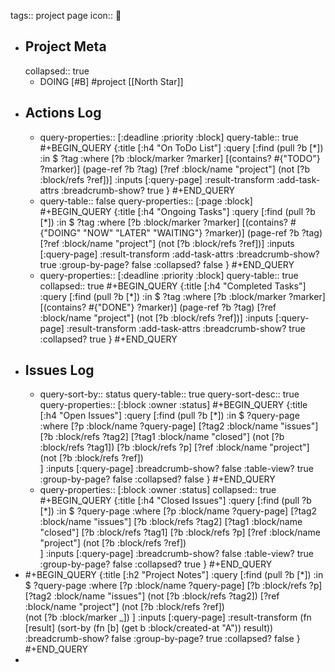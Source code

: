 tags:: project page
icon:: 📂

- ## Project Meta
  collapsed:: true
	- DOING [#B] #project [[North Star]]
- ## Actions Log
	- query-properties:: [:deadline :priority :block]
	  query-table:: true
	  #+BEGIN_QUERY
	  {:title [:h4 "On ToDo List"]
	  :query [:find (pull ?b [*])
	     :in $ ?tag
	     :where
	     [?b :block/marker ?marker]
	     [(contains? #{"TODO"} ?marker)]
	     (page-ref ?b ?tag)
	     [?ref :block/name "project"]
	     (not [?b :block/refs ?ref])]
	  :inputs [:query-page]
	  :result-transform :add-task-attrs
	  :breadcrumb-show? true
	  }
	  #+END_QUERY
	- query-table:: false
	  query-properties:: [:page :block]
	  #+BEGIN_QUERY
	  {:title [:h4 "Ongoing Tasks"]
	  :query [:find (pull ?b [*])
	     :in $ ?tag
	     :where
	     [?b :block/marker ?marker]
	     [(contains? #{"DOING" "NOW" "LATER" "WAITING"} ?marker)]
	     (page-ref ?b ?tag)
	     [?ref :block/name "project"]
	     (not [?b :block/refs ?ref])]
	  :inputs [:query-page]
	  :result-transform :add-task-attrs
	  :breadcrumb-show? true
	  :group-by-page? false
	  :collapsed? false
	  }
	  #+END_QUERY
	- query-properties:: [:deadline :priority :block]
	  query-table:: true
	  collapsed:: true
	  #+BEGIN_QUERY
	  {:title [:h4 "Completed Tasks"]
	  :query [:find (pull ?b [*])
	     :in $ ?tag
	     :where
	     [?b :block/marker ?marker]
	     [(contains? #{"DONE"} ?marker)]
	     (page-ref ?b ?tag)
	     [?ref :block/name "project"]
	     (not [?b :block/refs ?ref])]
	  :inputs [:query-page]
	  :result-transform :add-task-attrs
	  :breadcrumb-show? true
	  :collapsed? true
	  }
	  #+END_QUERY
- ## Issues Log
	- query-sort-by:: status
	   query-table:: true
	   query-sort-desc:: true
	   query-properties:: [:block :owner :status]
	  #+BEGIN_QUERY
	  {:title [:h4 "Open Issues"]
	  :query [:find (pull ?b [*])
	     :in $ ?query-page
	     :where
	     [?p :block/name ?query-page]
	  [?tag2 :block/name "issues"]
	  [?b :block/refs ?tag2]
	  [?tag1 :block/name "closed"]
	  (not [?b :block/refs ?tag1])
	     [?b :block/refs ?p]
	     [?ref :block/name "project"]
	     (not [?b :block/refs ?ref])         
	     ]
	  :inputs [:query-page]
	  :breadcrumb-show? false
	  :table-view? true
	  :group-by-page? false
	  :collapsed? false
	  }
	  #+END_QUERY
	- query-properties:: [:block :owner :status]
	  collapsed:: true
	  #+BEGIN_QUERY
	  {:title [:h4 "Closed Issues"]
	  :query [:find (pull ?b [*])
	     :in $ ?query-page
	     :where
	     [?p :block/name ?query-page]
	  [?tag2 :block/name "issues"]
	  [?b :block/refs ?tag2]
	  [?tag1 :block/name "closed"]
	  [?b :block/refs ?tag1]
	     [?b :block/refs ?p]
	     [?ref :block/name "project"]
	     (not [?b :block/refs ?ref])         
	     ]
	  :inputs [:query-page]
	  :breadcrumb-show? false
	  :table-view? true
	  :group-by-page? false
	  :collapsed? true
	  }
	  #+END_QUERY
- #+BEGIN_QUERY
  {:title [:h2 "Project Notes"]
  :query [:find (pull ?b [*])
     :in $ ?query-page
     :where
     [?p :block/name ?query-page]
     [?b :block/refs ?p]
  [?tag2 :block/name "issues"]
  (not [?b :block/refs ?tag2])
     [?ref :block/name "project"]
     (not [?b :block/refs ?ref])        
     (not [?b :block/marker _])
     ]
  :inputs [:query-page]
  :result-transform (fn [result]
                 (sort-by (fn [b]
                            (get b :block/created-at "A")) result))
  :breadcrumb-show? false
  :group-by-page? true
  :collapsed? false
  }
  #+END_QUERY
-